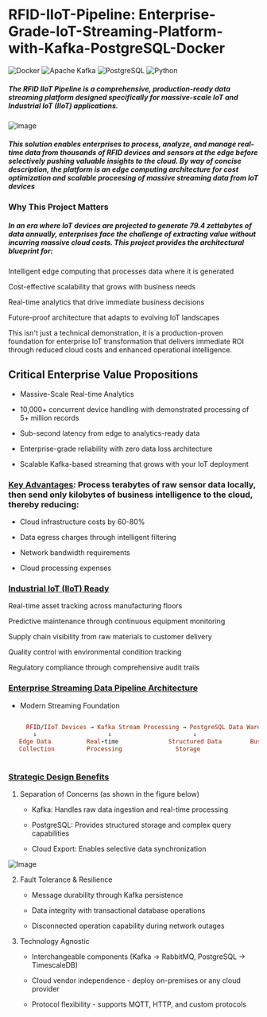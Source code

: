 # RFID-IIoT-Pipeline: Enterprise-Grade-IoT-Streaming-Platform-with-Kafka-PostgreSQL-Docker


![Docker](https://img.shields.io/badge/Docker-Ready-blue.svg?logo=docker)
![Apache Kafka](https://img.shields.io/badge/Apache--Kafka-orange.svg?logo=apachekafka)
![PostgreSQL](https://img.shields.io/badge/PostgreSQL-15-blue.svg?logo=postgresql)
![Python](https://img.shields.io/badge/Python-3.11-green.svg?logo=python)


##### The RFID IIoT Pipeline is a comprehensive, production-ready data streaming platform designed specifically for massive-scale IoT and Industrial IoT (IIoT) applications. 

![Image](https://github.com/user-attachments/assets/65f74fd5-6dc3-40b0-b511-13a059f82342)


##### This solution enables enterprises to process, analyze, and manage real-time data from thousands of RFID devices and sensors at the edge before selectively pushing valuable insights to the cloud. By way of concise description, the platform is an edge computing architecture for cost optimization and scalable proceesing of massive streaming data from IoT devices

### Why This Project Matters

##### In an era where IoT devices are projected to generate 79.4 zettabytes of data annually, enterprises face the challenge of extracting value without incurring massive cloud costs. This project provides the architectural blueprint for:

  Intelligent edge computing that processes data where it is generated

  Cost-effective scalability that grows with business needs

  Real-time analytics that drive immediate business decisions

  Future-proof architecture that adapts to evolving IoT landscapes

This isn't just a technical demonstration, it is a production-proven foundation for enterprise IoT transformation that delivers immediate ROI through reduced cloud costs and enhanced operational intelligence.




## Critical Enterprise Value Propositions

* Massive-Scale Real-time Analytics
  
* 10,000+ concurrent device handling with demonstrated processing of 5+ million records

* Sub-second latency from edge to analytics-ready data

* Enterprise-grade reliability with zero data loss architecture

* Scalable Kafka-based streaming that grows with your IoT deployment

### <ins>Key Advantages</ins>: Process terabytes of raw sensor data locally, then send only kilobytes of business intelligence to the cloud, thereby reducing:

* Cloud infrastructure costs by 60-80%

* Data egress charges through intelligent filtering

* Network bandwidth requirements

* Cloud processing expenses

### <ins>Industrial IoT (IIoT) Ready</ins>

Real-time asset tracking across manufacturing floors

Predictive maintenance through continuous equipment monitoring

Supply chain visibility from raw materials to customer delivery

Quality control with environmental condition tracking

Regulatory compliance through comprehensive audit trails


### <ins>Enterprise Streaming Data Pipeline Architecture</ins>

* Modern Streaming Foundation


```ruby

     RFID/IIoT Devices → Kafka Stream Processing → PostgreSQL Data Warehouse → Cloud Analytics
       ↓                    ↓                       ↓                      ↓
   Edge Data          Real-time              Structured Data        Business Intelligence
   Collection         Processing               Storage                 & Dashboards
  
```

### <ins>Strategic Design Benefits</ins>

1. Separation of Concerns (as shown in the figure below)

    * Kafka: Handles raw data ingestion and real-time processing

    * PostgreSQL: Provides structured storage and complex query capabilities

    * Cloud Export: Enables selective data synchronization
      
  
  ![Image](https://github.com/user-attachments/assets/670a6e6d-ec2c-4826-ba61-757ac3ff986a)


2. Fault Tolerance & Resilience

    * Message durability through Kafka persistence

    * Data integrity with transactional database operations

    * Disconnected operation capability during network outages


3. Technology Agnostic

    * Interchangeable components (Kafka → RabbitMQ, PostgreSQL → TimescaleDB)

    * Cloud vendor independence - deploy on-premises or any cloud provider

    * Protocol flexibility - supports MQTT, HTTP, and custom protocols




